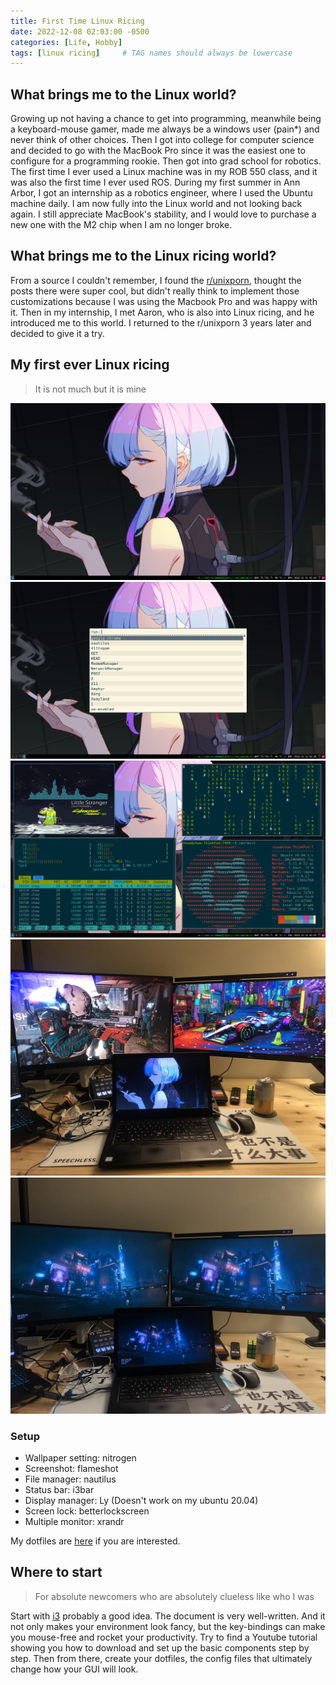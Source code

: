 ```yaml
---
title: First Time Linux Ricing
date: 2022-12-08 02:03:00 -0500
categories: [Life, Hobby]
tags: [linux ricing]     # TAG names should always be lowercase
---
```


## What brings me to the Linux world?
Growing up not having a chance to get into programming, meanwhile being a keyboard-mouse gamer, made me always be a windows user (pain*) and never think of other choices. Then I got into college for computer science and decided to go with the MacBook Pro since it was the easiest one to configure for a programming rookie. Then got into grad school for robotics. The first time I ever used a Linux machine was in my ROB 550 class, and it was also the first time I ever used ROS. During my first summer in Ann Arbor, I got an internship as a robotics engineer, where I used the Ubuntu machine daily. I am now fully into the Linux world and not looking back again. I still appreciate MacBook's stability, and I would love to purchase a new one with the M2 chip when I am no longer broke.

## What brings me to the Linux ricing world?
From a source I couldn't remember, I found the [r/unixporn](https://www.reddit.com/r/unixporn/), thought the posts there were super cool, but didn't really think to implement those customizations because I was using the Macbook Pro and was happy with it. Then in my internship, I met Aaron, who is also into Linux ricing, and he introduced me to this world. I returned to the r/unixporn 3 years later and decided to give it a try.

## My first ever Linux ricing
> It is not much but it is mine

![ ](/assets/figures/2022-images/2022-12-08-first-time-linux-ricing01.png)
![ ](/assets/figures/2022-images/2022-12-08-first-time-linux-ricing02.png)
![ ](/assets/figures/2022-images/2022-12-08-first-time-linux-ricing03.png)
![ ](/assets/figures/2022-images/2022-12-08-first-time-linux-ricing04.jpg) 
![ ](/assets/figures/2022-images/2022-12-08-first-time-linux-ricing05.jpg) 


### Setup
- Wallpaper setting: nitrogen
- Screenshot: flameshot
- File manager: nautilus
- Status bar: i3bar
- Display manager: Ly (Doesn't work on my ubuntu 20.04)
- Screen lock: betterlockscreen
- Multiple monitor: xrandr

My dotfiles are [here](https://github.com/sxy-sun/dotfiles/) if you are interested.

## Where to start
> For absolute newcomers who are absolutely clueless like who I was

Start with [i3](https://i3wm.org/) probably a good idea. The document is very well-written. And it not only makes your environment look fancy, but the key-bindings can make you mouse-free and rocket your productivity. Try to find a Youtube tutorial showing you how to download and set up the basic components step by step. Then from there, create your dotfiles, the config files that ultimately change how your GUI will look.